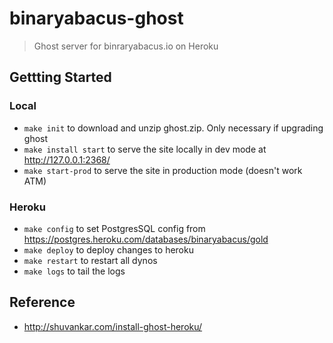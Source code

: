 # binaryabacus-ghost

> Ghost server for binraryabacus.io on Heroku

## Gettting Started

### Local

- `make init` to download and unzip ghost.zip. Only necessary if upgrading ghost
- `make install start` to serve the site locally in dev mode at http://127.0.0.1:2368/
- `make start-prod` to serve the site in production mode (doesn't work ATM)

### Heroku

- `make config` to set PostgresSQL config from https://postgres.heroku.com/databases/binaryabacus/gold
- `make deploy` to deploy changes to heroku
- `make restart` to restart all dynos
- `make logs` to tail the logs

## Reference

- http://shuvankar.com/install-ghost-heroku/
